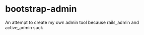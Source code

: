 bootstrap-admin
===============

An attempt to create my own admin tool because rails_admin and active_admin suck